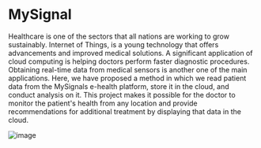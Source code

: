 # MySignal
Healthcare is one of the sectors that all nations are working to grow sustainably. Internet of Things, is a young technology that offers advancements and improved medical solutions. A significant application of cloud computing is helping doctors perform faster diagnostic procedures. Obtaining real-time data from medical sensors is another one of the main applications. Here, we have proposed a method in which we read patient data from the MySignals e-health platform, store it in the cloud, and conduct analysis on it. This project makes it possible for the doctor to monitor the patient's health from any location and provide recommendations for additional treatment by displaying that data in the cloud.

![image](https://github.com/Bhoovika/MySignal/assets/86144246/a4d5d9f5-8e61-42ef-9bfc-d57ccdc53434)


